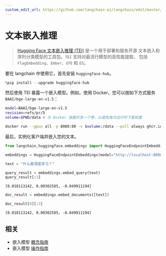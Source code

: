 ```yaml
---
custom_edit_url: https://github.com/langchain-ai/langchain/edit/master/docs/docs/integrations/text_embedding/text_embeddings_inference.ipynb
---
```


# 文本嵌入推理

>[Hugging Face 文本嵌入推理 (TEI)](https://huggingface.co/docs/text-embeddings-inference/index) 是一个用于部署和服务开源
> 文本嵌入和序列分类模型的工具包。`TEI` 支持对最流行模型的高性能提取，
> 包括 `FlagEmbedding`、`Ember`、`GTE` 和 `E5`。

要在 langchain 中使用它，首先安装 `huggingface-hub`。

```python
%pip install --upgrade huggingface-hub
```

然后使用 TEI 暴露一个嵌入模型。例如，使用 Docker，您可以按如下方式服务 `BAAI/bge-large-en-v1.5`：

```bash
model=BAAI/bge-large-en-v1.5
revision=refs/pr/5
volume=$PWD/data # 与 Docker 容器共享一个卷，以避免每次运行时下载权重

docker run --gpus all -p 8080:80 -v $volume:/data --pull always ghcr.io/huggingface/text-embeddings-inference:0.6 --model-id $model --revision $revision
```

最后，实例化客户端并嵌入您的文本。

```python
from langchain_huggingface.embeddings import HuggingFaceEndpointEmbeddings
```

```python
embeddings = HuggingFaceEndpointEmbeddings(model="http://localhost:8080")
```

```python
text = "什么是深度学习？"
```

```python
query_result = embeddings.embed_query(text)
query_result[:3]
```

```output
[0.018113142, 0.00302585, -0.049911194]
```

```python
doc_result = embeddings.embed_documents([text])
```

```python
doc_result[0][:3]
```

```output
[0.018113142, 0.00302585, -0.049911194]
```

## 相关

- 嵌入模型 [概念指南](/docs/concepts/#embedding-models)
- 嵌入模型 [操作指南](/docs/how_to/#embedding-models)